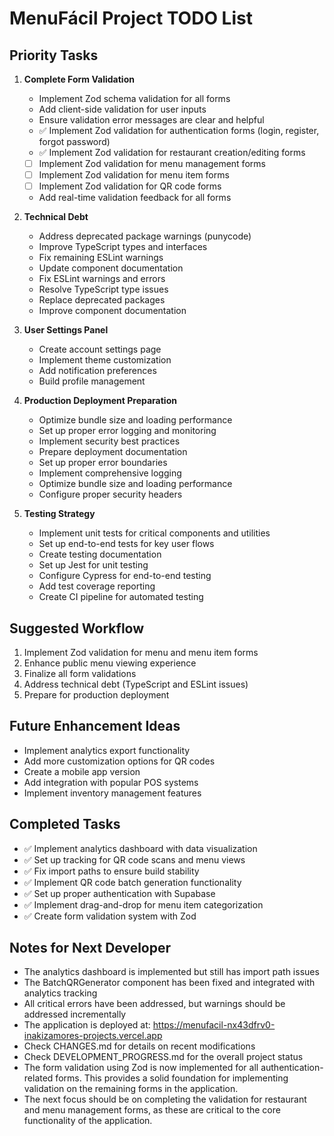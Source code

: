 # MenuFácil Project TODO List

## Priority Tasks

1. **Complete Form Validation**
   - Implement Zod schema validation for all forms
   - Add client-side validation for user inputs
   - Ensure validation error messages are clear and helpful
   - ✅ Implement Zod validation for authentication forms (login, register, forgot password)
   - ✅ Implement Zod validation for restaurant creation/editing forms
   - [ ] Implement Zod validation for menu management forms
   - [ ] Implement Zod validation for menu item forms
   - [ ] Implement Zod validation for QR code forms
   - Add real-time validation feedback for all forms

2. **Technical Debt**
   - Address deprecated package warnings (punycode)
   - Improve TypeScript types and interfaces
   - Fix remaining ESLint warnings
   - Update component documentation
   - Fix ESLint warnings and errors
   - Resolve TypeScript type issues
   - Replace deprecated packages
   - Improve component documentation

3. **User Settings Panel**
   - Create account settings page
   - Implement theme customization
   - Add notification preferences
   - Build profile management

4. **Production Deployment Preparation**
   - Optimize bundle size and loading performance
   - Set up proper error logging and monitoring
   - Implement security best practices
   - Prepare deployment documentation
   - Set up proper error boundaries
   - Implement comprehensive logging
   - Optimize bundle size and loading performance
   - Configure proper security headers

5. **Testing Strategy**
   - Implement unit tests for critical components and utilities
   - Set up end-to-end tests for key user flows
   - Create testing documentation
   - Set up Jest for unit testing
   - Configure Cypress for end-to-end testing
   - Add test coverage reporting
   - Create CI pipeline for automated testing

## Suggested Workflow

1. Implement Zod validation for menu and menu item forms
2. Enhance public menu viewing experience
3. Finalize all form validations
4. Address technical debt (TypeScript and ESLint issues)
5. Prepare for production deployment

## Future Enhancement Ideas

- Implement analytics export functionality
- Add more customization options for QR codes
- Create a mobile app version
- Add integration with popular POS systems
- Implement inventory management features

## Completed Tasks
- ✅ Implement analytics dashboard with data visualization
- ✅ Set up tracking for QR code scans and menu views
- ✅ Fix import paths to ensure build stability
- ✅ Implement QR code batch generation functionality
- ✅ Set up proper authentication with Supabase
- ✅ Implement drag-and-drop for menu item categorization
- ✅ Create form validation system with Zod

## Notes for Next Developer

- The analytics dashboard is implemented but still has import path issues
- The BatchQRGenerator component has been fixed and integrated with analytics tracking
- All critical errors have been addressed, but warnings should be addressed incrementally
- The application is deployed at: https://menufacil-nx43dfrv0-inakizamores-projects.vercel.app
- Check CHANGES.md for details on recent modifications
- Check DEVELOPMENT_PROGRESS.md for the overall project status
- The form validation using Zod is now implemented for all authentication-related forms. This provides a solid foundation for implementing validation on the remaining forms in the application.
- The next focus should be on completing the validation for restaurant and menu management forms, as these are critical to the core functionality of the application. 